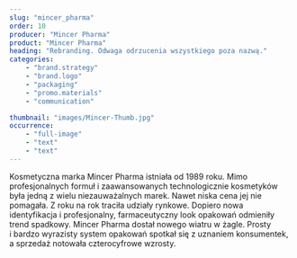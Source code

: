 ```yaml
---
slug: "mincer_pharma"
order: 10
producer: "Mincer Pharma"
product: "Mincer Pharma"
heading: "Rebranding. Odwaga odrzucenia wszystkiego poza nazwą."
categories:
    - "brand.strategy"
    - "brand.logo"
    - "packaging"
    - "promo.materials"
    - "communication"

thumbnail: "images/Mincer-Thumb.jpg"
occurrence:
    - "full-image"
    - "text"
    - "text"
---
```

Kosmetyczna marka Mincer Pharma istniała od 1989 roku. Mimo profesjonalnych formuł i zaawansowanych technologicznie kosmetyków była jedną z wielu niezauważalnych marek. Nawet niska cena jej nie pomagała. Z roku na rok traciła udziały rynkowe. Dopiero nowa identyfikacja i profesjonalny, farmaceutyczny look opakowań odmieniły trend spadkowy. Mincer Pharma dostał nowego wiatru w żagle. Prosty i bardzo wyrazisty system opakowań spotkał się z uznaniem konsumentek, a sprzedaż notowała czterocyfrowe wzrosty.

  